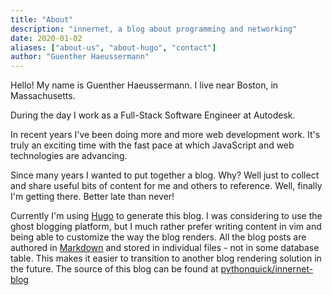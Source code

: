 ```yaml
---
title: "About"
description: "innernet, a blog about programming and networking"
date: 2020-01-02
aliases: ["about-us", "about-hugo", "contact"]
author: "Guenther Haeussermann"
---
```


Hello! My name is Guenther Haeussermann. I live near Boston, in Massachusetts.

During the day I work as a Full-Stack Software Engineer at Autodesk.

In recent years I've been doing more and more web development work. It's truly an exciting time with the fast pace at which JavaScript and web technologies are advancing.

Since many years I wanted to put together a blog. Why? Well just to collect and share useful bits of content for me and others to reference. Well, finally I'm getting there. Better late than never!

Currently I'm using [Hugo](https://gohugo.io/) to generate this blog. I was considering to use the ghost blogging platform, but I much rather prefer writing content in vim and being able to customize the way the blog renders. All the blog posts are authored in [Markdown](https://daringfireball.net/projects/markdown) and stored in individual files - not in some database table. This makes it easier to transition to another blog rendering solution in the future. The source of this blog can be found at [pythonquick/innernet-blog](https://github.com/pythonquick/innernet-blog)
